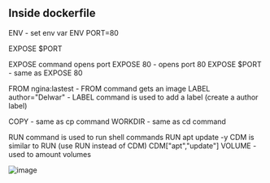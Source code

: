 
## Inside dockerfile

ENV - set env var
ENV PORT=80

EXPOSE $PORT

EXPOSE command opens port 
EXPOSE 80 - opens port 80
EXPOSE $PORT - same as EXPOSE 80

FROM ngina:lastest - FROM command gets an image 
LABEL author="Delwar" - LABEL command is used to add a label (create a author label)

COPY <scr><dest> - same as cp command
WORKDIR <dest> - same as cd command

RUN command is used to run shell commands
RUN apt update -y
CDM is similar to RUN (use RUN instead of  CDM)
CDM["apt","update"]
VOLUME -used to amount volumes


![image](https://user-images.githubusercontent.com/94615905/149126736-248bb74e-bdf7-4204-9495-2ac13b8c1d95.png)

